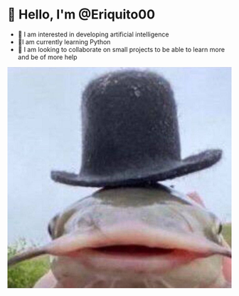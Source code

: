 # 👋 Hello, I'm @Eriquito00

- 👀 I am interested in developing artificial intelligence
- 🌱I am currently learning Python
- 💞️ I am looking to collaborate on small projects to be able to learn more and be of more help

![Ejemplo de pez](https://raw.githubusercontent.com/Eriquito00/Eriquito00/main/img/pez.png)
